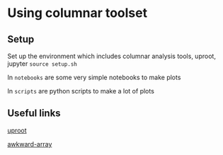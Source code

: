 # Using columnar toolset

## Setup 

Set up the environment which includes columnar analysis tools, uproot, jupyter
`source setup.sh` 

In `notebooks` are some very simple notebooks to make plots 

In `scripts` are python scripts to make a lot of plots

## Useful links

[uproot](https://github.com/scikit-hep/uproot)

[awkward-array](https://github.com/scikit-hep/awkward-array)

